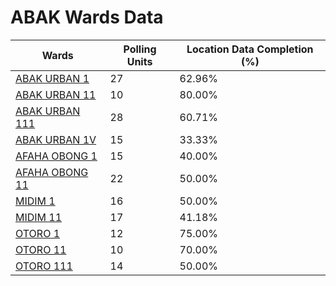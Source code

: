 
# ABAK Wards Data

| Wards | Polling Units | Location Data Completion (%) |
| ---- | ----- | ------- |
| [ABAK URBAN 1](./wards/411-abak-urban-1) | 27 | 62.96% |
| [ABAK URBAN 11](./wards/412-abak-urban-11) | 10 | 80.00% |
| [ABAK URBAN 111](./wards/413-abak-urban-111) | 28 | 60.71% |
| [ABAK URBAN 1V](./wards/414-abak-urban-1v) | 15 | 33.33% |
| [AFAHA OBONG 1](./wards/415-afaha-obong-1) | 15 | 40.00% |
| [AFAHA OBONG 11](./wards/416-afaha-obong-11) | 22 | 50.00% |
| [MIDIM 1](./wards/417-midim-1) | 16 | 50.00% |
| [MIDIM 11](./wards/418-midim-11) | 17 | 41.18% |
| [OTORO 1](./wards/419-otoro-1) | 12 | 75.00% |
| [OTORO 11](./wards/420-otoro-11) | 10 | 70.00% |
| [OTORO 111](./wards/421-otoro-111) | 14 | 50.00% |





